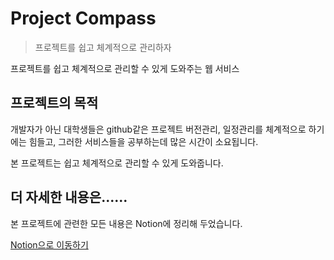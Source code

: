 # Project Compass
> 프로젝트를 쉽고 체계적으로 관리하자

프로젝트를 쉽고 체계적으로 관리할 수 있게 도와주는 웹 서비스

## 프로젝트의 목적

개발자가 아닌 대학생들은 github같은 프로젝트 버전관리, 일정관리를 체계적으로 하기에는 힘들고,
그러한 서비스들을 공부하는데 많은 시간이 소요됩니다.

본 프로젝트는 쉽고 체계적으로 관리할 수 있게 도와줍니다.

## 더 자세한 내용은......

본 프로젝트에 관련한 모든 내용은 Notion에 정리해 두었습니다.

[Notion으로 이동하기](https://project-compass.notion.site/Project-Compass-1d95ee0947194d39a477b9f70ca34c2a)
